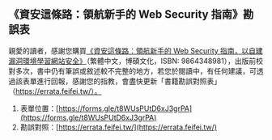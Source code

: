 ## 《資安這條路：領航新手的 Web Security 指南》勘誤表

親愛的讀者，感謝您購買[《資安這條路：領航新手的 Web Security 指南，以自建漏洞環境學習網站安全》](https://www.tenlong.com.tw/products/9789864348985)（繁體中文，博碩文化，ISBN: 9864348981），出版前校對多次，書中仍有筆誤或敘述較不完整的地方，若您於閱讀中，有任何建議，可透過該表單進行回報，感謝您的指教，會盡快更新「書籍勘誤對照表」（https://errata.feifei.tw/）。

1. 表單位置：[https://forms.gle/t8WUsPUtD6xJ3grPA](https://forms.gle/t8WUsPUtD6xJ3grPA)
2. 勘誤對照：[https://errata.feifei.tw/](https://errata.feifei.tw/)
